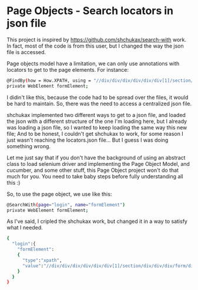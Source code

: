 # Page Objects - Search locators in json file

This project is inspired by https://github.com/shchukax/search-with work. In fact, most of the code is from this user, but I changed the way the json file is accessed.

Page objects model have a limitation, we can only use annotations with locators to get to the page elements. For instance:

```sh
@FindBy(how = How.XPATH, using = "//div/div/div/div/div/div[1]/section/div/div/div/form/div[1]/input")
private WebElement formElement;
```

I didin't like this, because the code had to be spread over the files, it would be hard to maintain.
So, there was the need to access a centralized json file.

shchukax implemented two different ways to get to a json file, and loaded the json with a different structure of the one I'm loading here, but I already was loading a json file, so I wanted to keep loading the same way this new file; And to be honest, I couldn't get shchukax to work, for some reason I just wasn't reaching the locators.json file... But I guess I was doing something wrong.

Let me just say that if you don't have the background of using an abstract class to load selenium driver and implementing the Page Object Model, and cucumber, and some other stuff, this Page Object project won't do that much for you. You need to take baby steps before fully understanding all this :)

So, to use the page object, we use like this:

```sh
@SearchWith(page="login", name="formElement")
private WebElement formElement;
```

As I've said, I cripled the shchukax work, but changed it in a way to satisfy what I needed.


```sh
{
  "login":{
    "formElement":
    {
      "type":"xpath",
      "value":"//div/div/div/div/div/div[1]/section/div/div/div/form/div[1]/input"
    }
  }
}
```

